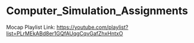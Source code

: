 # Computer_Simulation_Assignments
 
Mocap Playlist Link: https://youtube.com/playlist?list=PLrMEkABd8er1GQfAUqgCqvGafZhxHntxO